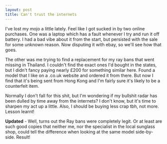 ```yaml
---
layout: post
title: Can't trust the internets
---
```

I've lost my mojo a little lately. Feel like I got sucked in by two online purchases. One was a laptop which has a fault whenever I try and run it off battery. I had a bad vibe about it from the start, but persisted with the sale for some unknown reason. Now disputing it with ebay, so we'll see how that goes.

The other was me trying to find a replacement for my ray bans that went missing in Thailand. I couldn't find the exact ones I'd bought in the states, but I didn't fancy paying nearly &pound;200 for something similar here. Found a model that I like on a .co.uk website and ordered it from there. But now I find that it's being sent from Hong Kong and I'm fairly sure it's likely to be a counterfeit item.

Normally I don't fall for this shit, but I'm wondering if my bullshit radar has been dulled by time away from the internets? I don't know, but it's time to sharpen my act up a little. Also, I should be buying less crap tbh, not more. Lesson learnt!

**Updated** - Well, turns out the Ray bans were completely legit. Or at least are such good copies that neither me, nor the specialist in the local sunglass shop, could tell the difference when looking at the same model side-by-side. Result!
